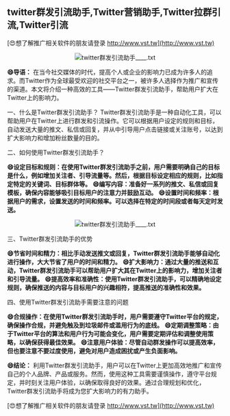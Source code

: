 ## **twitter群发引流助手,Twitter营销助手,Twitter拉群引流,Twitter引流**

[😍想了解推广相关软件的朋友请登录 http://www.vst.tw](http://www.vst.tw)

 <center><img src="https://vst.tw/MP4/tuiguang/png/2.png" alt="twitter群发引流助手____.txt"></center>

**😄导语：**
在当今社交媒体的时代，提高个人或企业的影响力已成为许多人的追求。而Twitter作为全球最受欢迎的社交平台之一，被许多人选择作为推广和宣传的渠道。本文将介绍一种高效的工具——Twitter群发引流助手，帮助用户扩大在Twitter上的影响力。

一、什么是Twitter群发引流助手？
Twitter群发引流助手是一种自动化工具，可以帮助用户在Twitter上进行群发和引流操作。它可以根据用户设定的规则和目标，自动发送大量的推文、私信或回复，并从中引导用户点击链接或关注账号，以达到扩大影响力和增加粉丝数量的目的。

二、如何使用Twitter群发引流助手？

**😄设定目标和规则：在使用Twitter群发引流助手之前，用户需要明确自己的目标是什么，例如增加关注者、引导流量等。然后，根据目标设定相应的规则，比如指定特定的关键词、目标群体等。**
**😄编写内容：准备好一系列的推文、私信或回复模板，确保内容能够吸引目标用户的注意力并鼓励互动。**
**😄设置时间和频率：根据用户的需求，设置发送的时间和频率。可以选择在特定的时间段或者每天定时发送。**

 <center><img src="https://vst.tw/MP4/tuiguang/png/6.png" alt="twitter群发引流助手____.txt"></center>

三、Twitter群发引流助手的优势

**😄节省时间和精力：相比手动发送推文或回复，Twitter群发引流助手能够自动化进行操作，大大节省了用户的时间和精力。**
**😄扩大影响力：通过大量的推送和互动，Twitter群发引流助手可以帮助用户扩大其在Twitter上的影响力，增加关注者和引导流量。**
**😄提高效率和准确性：使用Twitter群发引流助手，可以精确地设定规则，确保推送的内容与目标用户的兴趣相符，提高推送的准确性和效果。**

四、使用Twitter群发引流助手需要注意的问题

**😄合规操作：在使用Twitter群发引流助手时，用户需要遵守Twitter平台的规定，确保操作合规，并避免触及到垃圾邮件或滥用行为的底线。**
**😄定期调整策略：由于Twitter平台的算法和用户行为可能会变化，用户需要定期评估和调整使用策略，以确保获得最佳效果。**
**😄注意用户体验：尽管自动群发操作可以提高效率，但也要注意不要过度使用，避免对用户造成困扰或产生负面影响。**

**😄结论：**
利用Twitter群发引流助手，用户可以在Twitter上更加高效地推广和宣传自己的个人品牌、产品或服务。然而，使用这种工具需要谨慎操作，遵守平台规定，并时刻关注用户体验，以确保取得良好的效果。通过合理规划和优化，Twitter群发引流助手将成为您扩大影响力的有力助手。

[😍想了解推广相关软件的朋友请登录 http://www.vst.tw](http://www.vst.tw)



